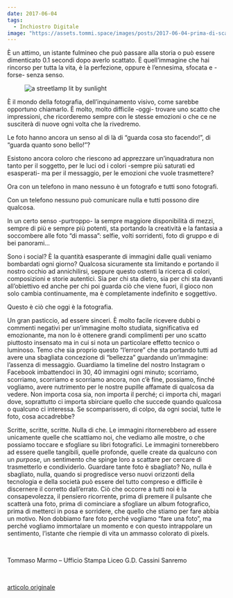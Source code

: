 ```yaml
---
date: 2017-06-04
tags:
  - Inchiostro Digitale
image: "https://assets.tommi.space/images/posts/2017-06-04-prima-di-scattare-pensa.jpg"
---
```

È un attimo, un istante fulmineo che può passare alla storia o può essere dimenticato 0.1 secondi dopo averlo scattato. È quell’immagine che hai rincorso per tutta la vita, è la perfezione, oppure è l’ennesima, sfocata e -forse- senza senso.
<!--more-->
<figure><img title="renewable energy" alt="a streetlamp lit by sunlight" src="{{ page.image }}" /></figure>

È il mondo della fotografia, dell’inquinamento visivo, come sarebbe opportuno chiamarlo. È molto, molto difficile -oggi- trovare uno scatto che impressioni, che ricorderemo sempre con le stesse emozioni o che ce ne susciterà di nuove ogni volta che la rivedremo.

Le foto hanno ancora un senso al di là di “guarda cosa sto facendo!”, di “guarda quanto sono bello!”?

Esistono ancora coloro che riescono ad apprezzare un’inquadratura non tanto per il soggetto, per le luci od i colori -sempre più saturati ed esasperati- ma per il messaggio, per le emozioni che vuole trasmettere?

Ora con un telefono in mano nessuno è un fotografo e tutti sono fotografi.

Con un telefono nessuno può comunicare nulla e tutti possono dire qualcosa.

In un certo senso -purtroppo- la sempre maggiore disponibilità di mezzi, sempre di più e sempre più potenti, sta portando la creatività e la fantasia a soccombere alle foto “di massa”: selfie, volti sorridenti, foto di gruppo e di bei panorami…

Sono i social? È la quantità esasperante di immagini dalle quali veniamo bombardati ogni giorno? Qualcosa sicuramente sta limitando e portando il nostro occhio ad annichilirsi, seppure questo ostenti la ricerca di colori, composizioni e storie autentici. Sia per chi sta dietro, sia per chi sta davanti all’obiettivo ed anche per chi poi guarda ciò che viene fuori, il gioco non solo cambia continuamente, ma è completamente indefinito e soggettivo.

Questo è ciò che oggi è la fotografia.

Un gran pasticcio, ad essere sinceri. È molto facile ricevere dubbi o commenti negativi per un’immagine molto studiata, significativa ed emozionante, ma non lo è ottenere grandi complimenti per uno scatto piuttosto insensato ma in cui si nota un particolare effetto tecnico o luminoso. Temo che sia proprio questo “l’errore” che sta portando tutti ad avere una sbagliata concezione di “bellezza” guardando un’immagine: l’assenza di messaggio. Guardiamo la timeline del nostro Instagram o Facebook imbattendoci in 30, 40 immagini ogni minuto; scorriamo, scorriamo, scorriamo e scorriamo ancora, non c’è fine, possiamo, finché vogliamo, avere nutrimento per le nostre pupille affamate di qualcosa da vedere. Non importa cosa sia, non importa il perché; ci importa chi, magari dove, soprattutto ci importa sbirciare quello che succede quando qualcosa o qualcuno ci interessa. Se scomparissero, di colpo, da ogni social, tutte le foto, cosa accadrebbe?

Scritte, scritte, scritte. Nulla di che. Le immagini ritornerebbero ad essere unicamente quelle che scattiamo noi, che vediamo alle mostre, o che possiamo toccare e sfogliare su libri fotografici. Le immagini tornerebbero ad essere quelle tangibili, quelle profonde, quelle create da qualcuno con un _purpose_, un sentimento che spinge loro a scattare per cercare di trasmetterlo e condividerlo. Guardare tante foto è sbagliato? No, nulla è sbagliato, nulla, quando si progredisce verso nuovi orizzonti della tecnologia e della società può essere del tutto compreso e difficile è discernere il corretto dall’errato. Ciò che occorre a tutti noi è la consapevolezza, il pensiero ricorrente, prima di premere il pulsante che scatterà una foto, prima di cominciare a sfogliare un album fotografico, prima di metterci in posa e sorridere, che quello che stiamo per fare abbia un motivo. Non dobbiamo fare foto perché vogliamo “fare una foto”, ma perché vogliamo immortalare un momento e con questo intrappolare un sentimento, l’istante che riempie di vita un ammasso colorato di pixels.

<br>

Tommaso Marmo – Ufficio Stampa Liceo G.D. Cassini Sanremo

<br>

<a href="https://www.rivieratime.news/prima-di-scattare-pensa" rel="noopener noreferrer" target="_blank">articolo originale</a>
